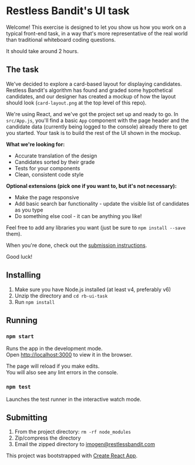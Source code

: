 Restless Bandit's UI task
=========================

Welcome! This exercise is designed to let you show us how you work on a typical front-end task, in a way that's more representative of the real world than traditional whiteboard coding questions.

It should take around 2 hours.

## The task

We've decided to explore a card-based layout for displaying candidates. Restless Bandit's algorithm has found and graded some hypothetical candidates, and our designer has created a mockup of how the layout should look (`card-layout.png` at the top level of this repo).

We're using React, and we've got the project set up and ready to go. In `src/App.js`, you'll find a basic `App` component with the page header and the candidate data (currently being logged to the console) already there to get you started. Your task is to build the rest of the UI shown in the mockup.

**What we're looking for:**
- Accurate translation of the design
- Candidates sorted by their grade
- Tests for your components
- Clean, consistent code style

**Optional extensions (pick one if you want to, but it's not necessary):**
- Make the page responsive
- Add basic search bar functionality - update the visible list of candidates as you type
- Do something else cool - it can be anything you like!

Feel free to add any libraries you want (just be sure to `npm install --save` them).

When you're done, check out the [submission instructions](#submitting).

Good luck!

## Installing

1. Make sure you have Node.js installed (at least v4, preferably v6)
2. Unzip the directory and `cd rb-ui-task`
3. Run `npm install`

## Running

### `npm start`

Runs the app in the development mode.<br>
Open [http://localhost:3000](http://localhost:3000) to view it in the browser.

The page will reload if you make edits.<br>
You will also see any lint errors in the console.

### `npm test`

Launches the test runner in the interactive watch mode.

## Submitting

1. From the project directory: `rm -rf node_modules`
2. Zip/compress the directory
2. Email the zipped directory to [imogen@restlessbandit.com](mailto:imogen@restlessbandit.com)

This project was bootstrapped with [Create React App](https://github.com/facebookincubator/create-react-app).
